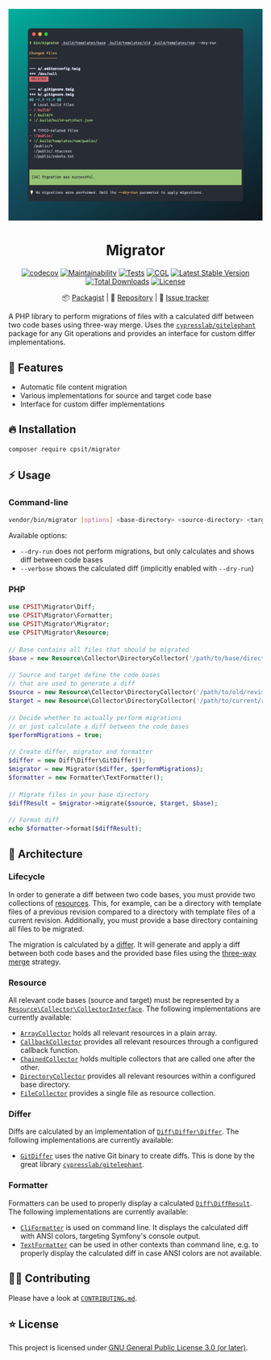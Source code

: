 <div align="center">

[![Screenshot](docs/screenshot.png)](#-installation)

# Migrator

[![codecov](https://codecov.io/gh/CPS-IT/migrator/branch/main/graph/badge.svg?token=dPn6V9L4qK)](https://codecov.io/gh/CPS-IT/migrator)
[![Maintainability](https://api.codeclimate.com/v1/badges/cd03944fa762cd0a4eea/maintainability)](https://codeclimate.com/github/CPS-IT/migrator/maintainability)
[![Tests](https://github.com/CPS-IT/migrator/actions/workflows/tests.yaml/badge.svg)](https://github.com/CPS-IT/migrator/actions/workflows/tests.yaml)
[![CGL](https://github.com/CPS-IT/migrator/actions/workflows/cgl.yaml/badge.svg)](https://github.com/CPS-IT/migrator/actions/workflows/cgl.yaml)
[![Latest Stable Version](http://poser.pugx.org/cpsit/migrator/v)](https://packagist.org/packages/cpsit/migrator)
[![Total Downloads](http://poser.pugx.org/cpsit/migrator/downloads)](https://packagist.org/packages/cpsit/migrator)
[![License](http://poser.pugx.org/cpsit/migrator/license)](LICENSE)

:package:&nbsp;[Packagist](https://packagist.org/packages/cpsit/migrator) |
:floppy_disk:&nbsp;[Repository](https://github.com/CPS-IT/migrator) |
:bug:&nbsp;[Issue tracker](https://github.com/CPS-IT/migrator/issues)

</div>

A PHP library to perform migrations of files with a calculated diff between two
code bases using three-way merge. Uses the [`cypresslab/gitelephant`][1] package
for any Git operations and provides an interface for custom differ implementations.

## 🚀 Features

* Automatic file content migration
* Various implementations for source and target code base
* Interface for custom differ implementations

## 🔥 Installation

```bash
composer require cpsit/migrator
```

## ⚡ Usage

### Command-line

```bash
vendor/bin/migrator [options] <base-directory> <source-directory> <target-directory>
```

Available options:

* `--dry-run` does not perform migrations, but only calculates and shows
  diff between code bases
* `--verbose` shows the calculated diff (implicitly enabled with `--dry-run`)

### PHP

```php
use CPSIT\Migrator\Diff;
use CPSIT\Migrator\Formatter;
use CPSIT\Migrator\Migrator;
use CPSIT\Migrator\Resource;

// Base contains all files that should be migrated
$base = new Resource\Collector\DirectoryCollector('/path/to/base/directory');

// Source and target define the code bases
// that are used to generate a diff
$source = new Resource\Collector\DirectoryCollector('/path/to/old/revision/files');
$target = new Resource\Collector\DirectoryCollector('/path/to/current/revision/files');

// Decide whether to actually perform migrations
// or just calculate a diff between the code bases
$performMigrations = true;

// Create differ, migrator and formatter
$differ = new Diff\Differ\GitDiffer();
$migrator = new Migrator($differ, $performMigrations);
$formatter = new Formatter\TextFormatter();

// Migrate files in your base directory
$diffResult = $migrator->migrate($source, $target, $base);

// Format diff
echo $formatter->format($diffResult);
```

## 🎢 Architecture

### Lifecycle

In order to generate a diff between two code bases, you must provide two collections
of [resources](#resource). This, for example, can be a directory with template files
of a previous revision compared to a directory with template files of a current
revision. Additionally, you must provide a base directory containing all files to be
migrated.

The migration is calculated by a [differ](#differ). It will generate and apply a diff
between both code bases and the provided base files using the [three-way merge][2]
strategy.

### Resource

All relevant code bases (source and target) must be represented by a
[`Resource\Collector\CollectorInterface`](src/Resource/Collector/CollectorInterface.php).
The following implementations are currently available:

- [`ArrayCollector`](src/Resource/Collector/ArrayCollector.php) holds all relevant
  resources in a plain array.
- [`CallbackCollector`](src/Resource/Collector/CallbackCollector.php) provides all
  relevant resources through a configured callback function.
- [`ChainedCollector`](src/Resource/Collector/ChainedCollector.php) holds multiple
  collectors that are called one after the other.
- [`DirectoryCollector`](src/Resource/Collector/DirectoryCollector.php) provides all
  relevant resources within a configured base directory.
- [`FileCollector`](src/Resource/Collector/FileCollector.php) provides a single file
  as resource collection.

### Differ

Diffs are calculated by an implementation of
[`Diff\Differ\Differ`](src/Diff/Differ/Differ.php). The
following implementations are currently available:

- [`GitDiffer`](src/Diff/Differ/GitDiffer.php) uses the native Git binary to create
  diffs. This is done by the great library [`cypresslab/gitelephant`][1].

### Formatter

Formatters can be used to properly display a calculated
[`Diff\DiffResult`](src/Diff/DiffResult.php). The following implementations are
currently available:

- [`CliFormatter`](src/Formatter/CliFormatter.php) is used on command line. It
  displays the calculated diff with ANSI colors, targeting Symfony's console output.
- [`TextFormatter`](src/Formatter/TextFormatter.php) can be used in other contexts
  than command line, e.g. to properly display the calculated diff in case ANSI
  colors are not available.

## 🧑‍💻 Contributing

Please have a look at [`CONTRIBUTING.md`](CONTRIBUTING.md).

## ⭐ License

This project is licensed under [GNU General Public License 3.0 (or later)](LICENSE).

[1]: https://packagist.org/packages/cypresslab/gitelephant
[2]: https://git-scm.com/book/en/v2/Git-Branching-Basic-Branching-and-Merging#_basic_merging

